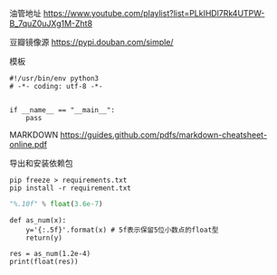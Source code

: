 油管地址 https://www.youtube.com/playlist?list=PLkIHDl7Rk4UTPW-B_7quZ0uJXg1M-Zht8

豆瓣镜像源 https://pypi.douban.com/simple/

模板

```
#!/usr/bin/env python3
# -*- coding: utf-8 -*-


if __name__ == "__main__":
    pass
```

MARKDOWN https://guides.github.com/pdfs/markdown-cheatsheet-online.pdf

导出和安装依赖包

```
pip freeze > requirements.txt
pip install -r requirement.txt
```

```python
"%.10f" % float(3.6e-7)
```

```python3
def as_num(x):
	y='{:.5f}'.format(x) # 5f表示保留5位小数点的float型
	return(y)
	
res = as_num(1.2e-4)
print(float(res))
```

